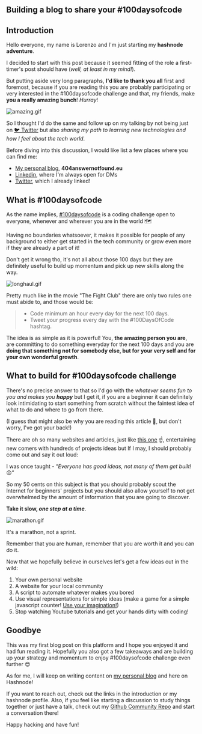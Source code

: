 ## Building a blog to share your #100daysofcode

## Introduction

Hello everyone, my name is Lorenzo and I'm just starting my **hashnode adventure**.

I decided to start with this post because it seemed fitting of the role a first-timer's post should have (_well, at least in my mind!_).

But putting aside very long paragraphs, **I'd like to thank you all** first and foremost, because if you are reading this you are probably participating or very interested in the #100daysofcode challenge and that, my friends, make **you a really amazing bunch**! _Hurray_!


![amazing.gif](https://cdn.hashnode.com/res/hashnode/image/upload/v1645263750938/VMi-eBEeV.gif)

So I thought I'd do the same and follow up on my talking by not being just on [
🐦 Twitter](https://twitter.com/404answnotfound) but also _sharing my path to learning new technologies and how I feel about the tech world_.

Before diving into this discussion, I would like list a few places where you can find me:

- [My personal blog](https://404answernotfound.eu/), **404answernotfound.eu**
- [Linkedin](https://www.linkedin.com/in/lorenzopieri/), where I'm always open for DMs
- [Twitter](https://twitter.com/404answnotfound), which I already linked!

## What is #100daysofcode

As the name implies, [#100daysofcode](https://www.100daysofcode.com/) is a coding challenge open to everyone, whenever and wherever you are in the world 🗺

Having no boundaries whatsoever, it makes it possible for people of any background to either get started in the tech community or grow even more if they are already a part of it!

Don't get it wrong tho, it's not all about those 100 days but they are definitely useful to build up momentum and pick up new skills along the way.

![longhaul.gif](https://cdn.hashnode.com/res/hashnode/image/upload/v1645264619457/UeymFj9Uy.gif)

Pretty much like in the movie "The Fight Club" there are only two rules one must abide to, and those would be:

> - Code minimum an hour every day for the next 100 days.
> - Tweet your progress every day with the #100DaysOfCode hashtag.

The idea is as simple as it is powerful! You, **the amazing person you are**, are committing to do something everyday for the next 100 days and you are **doing that something not for somebody else, but for your very self and for your own wonderful growth**.

## What to build for #100daysofcode challenge

There's no precise answer to that so I'd go with the _whatever seems fun to you and makes you **happy**_ but I get it, if you are a beginner it can definitely look intimidating to start something from scratch without the faintest idea of what to do and where to go from there.

(I guess that might also be why you are reading this article  🤗, but don't worry, I've got your back!)

There are oh so many websites and articles, just like [this one](https://404answernotfound.eu/blog/javascript-projects-for-beginners-age-9-to-99) ☝️, entertaining new comers with hundreds of projects ideas but If I may, I should probably come out and say it out loud:

I was once taught - “_Everyone has good ideas, not many of them get built!_ 😌”

So my 50 cents on this subject is that you should probably scout the Internet for beginners' projects but you should also allow yourself to not get overwhelmed by the amount of information that you are going to discover.

**Take it slow, _one step at a time_**.
 
![marathon.gif](https://cdn.hashnode.com/res/hashnode/image/upload/v1645265556022/490CmzqTg.gif)

It's a marathon, not a sprint.

Remember that you are human, remember that you are worth it and you can do it.

Now that we hopefully believe in ourselves let's get a few ideas out in the wild:

1. Your own personal website
2. A website for your local community
3. A script to automate whatever makes you bored
4. Use visual representations for simple ideas (make a game for a simple javascript counter! [Use your imagination!](https://github.com/GiacomoBorsellino/Countercat))
5. Stop watching Youtube tutorials and get your hands dirty with coding!

## Goodbye

This was my first blog post on this platform and I hope you enjoyed it and had fun reading it. Hopefully you also got a few takeaways and are building up your strategy and momentum to enjoy #100daysofcode challenge even further 😍

As for me, I will keep on writing content on [my personal blog](https://404answernotfound.eu/) and here on Hashnode!

If you want to reach out, check out the links in the introduction or my hashnode profile. Also, if you feel like starting a discussion to study things together or just have a talk, check out my [Github Community Repo](https://github.com/404answernotfound/community/discussions) and start a conversation there!

Happy hacking and have fun!
